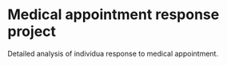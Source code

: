 # Medical appointment response project
 Detailed analysis of individua response to medical appointment.
